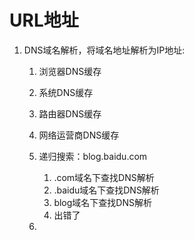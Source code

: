 # URL地址

1. DNS域名解析，将域名地址解析为IP地址:

   1. 浏览器DNS缓存
   2. 系统DNS缓存
   3. 路由器DNS缓存
   4. 网络运营商DNS缓存
   5. 递归搜索：blog.baidu.com
      1.  .com域名下查找DNS解析
      2. .baidu域名下查找DNS解析
      3. blog域名下查找DNS解析
      4. 出错了

   2.

